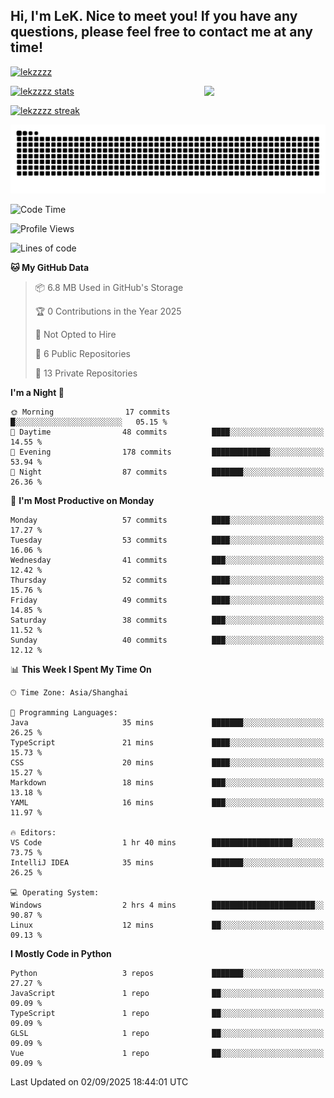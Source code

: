 ## Hi, I'm LeK. Nice to meet you! If you have any questions, please feel free to contact me at any time!

<p align="left"> <a href="https://github.com/ryo-ma/github-profile-trophy"><img src="https://github-profile-trophy.vercel.app/?username=lekzzzz" alt="lekzzzz" /></a> </p>

<img align="right" width="38.5%" src="https://github.com/LeKZzzz/LeKZzzz/blob/master/img/img_1_1.gif"/>

<a href="https://github.com/LeKZzzz"><img width="58%" src="https://github-readme-stats.vercel.app/api?username=lekzzzz&show_icons=true&locale=en" alt="lekzzzz stats"></a>

<a href="https://github.com/LeKZzzz"><img width="58%" src="https://github-readme-streak-stats.herokuapp.com/?user=lekzzzz&" alt="lekzzzz streak"></a>


![snake](https://raw.githubusercontent.com/LeKZzzz/LeKZzzz/output/github-contribution-grid-snake.svg)


<!--START_SECTION:waka-->
![Code Time](http://img.shields.io/badge/Code%20Time-619%20hrs%206%20mins-blue)

![Profile Views](http://img.shields.io/badge/Profile%20Views-0-blue)

![Lines of code](https://img.shields.io/badge/From%20Hello%20World%20I%27ve%20Written-3.8%20million%20lines%20of%20code-blue)

**🐱 My GitHub Data** 

> 📦 6.8 MB Used in GitHub's Storage 
 > 
> 🏆 0 Contributions in the Year 2025
 > 
> 🚫 Not Opted to Hire
 > 
> 📜 6 Public Repositories 
 > 
> 🔑 13 Private Repositories 
 > 
**I'm a Night 🦉** 

```text
🌞 Morning                17 commits          █░░░░░░░░░░░░░░░░░░░░░░░░   05.15 % 
🌆 Daytime                48 commits          ████░░░░░░░░░░░░░░░░░░░░░   14.55 % 
🌃 Evening                178 commits         █████████████░░░░░░░░░░░░   53.94 % 
🌙 Night                  87 commits          ███████░░░░░░░░░░░░░░░░░░   26.36 % 
```
📅 **I'm Most Productive on Monday** 

```text
Monday                   57 commits          ████░░░░░░░░░░░░░░░░░░░░░   17.27 % 
Tuesday                  53 commits          ████░░░░░░░░░░░░░░░░░░░░░   16.06 % 
Wednesday                41 commits          ███░░░░░░░░░░░░░░░░░░░░░░   12.42 % 
Thursday                 52 commits          ████░░░░░░░░░░░░░░░░░░░░░   15.76 % 
Friday                   49 commits          ████░░░░░░░░░░░░░░░░░░░░░   14.85 % 
Saturday                 38 commits          ███░░░░░░░░░░░░░░░░░░░░░░   11.52 % 
Sunday                   40 commits          ███░░░░░░░░░░░░░░░░░░░░░░   12.12 % 
```


📊 **This Week I Spent My Time On** 

```text
🕑︎ Time Zone: Asia/Shanghai

💬 Programming Languages: 
Java                     35 mins             ███████░░░░░░░░░░░░░░░░░░   26.25 % 
TypeScript               21 mins             ████░░░░░░░░░░░░░░░░░░░░░   15.73 % 
CSS                      20 mins             ████░░░░░░░░░░░░░░░░░░░░░   15.27 % 
Markdown                 18 mins             ███░░░░░░░░░░░░░░░░░░░░░░   13.18 % 
YAML                     16 mins             ███░░░░░░░░░░░░░░░░░░░░░░   11.97 % 

🔥 Editors: 
VS Code                  1 hr 40 mins        ██████████████████░░░░░░░   73.75 % 
IntelliJ IDEA            35 mins             ███████░░░░░░░░░░░░░░░░░░   26.25 % 

💻 Operating System: 
Windows                  2 hrs 4 mins        ███████████████████████░░   90.87 % 
Linux                    12 mins             ██░░░░░░░░░░░░░░░░░░░░░░░   09.13 % 
```

**I Mostly Code in Python** 

```text
Python                   3 repos             ███████░░░░░░░░░░░░░░░░░░   27.27 % 
JavaScript               1 repo              ██░░░░░░░░░░░░░░░░░░░░░░░   09.09 % 
TypeScript               1 repo              ██░░░░░░░░░░░░░░░░░░░░░░░   09.09 % 
GLSL                     1 repo              ██░░░░░░░░░░░░░░░░░░░░░░░   09.09 % 
Vue                      1 repo              ██░░░░░░░░░░░░░░░░░░░░░░░   09.09 % 
```




 Last Updated on 02/09/2025 18:44:01 UTC
<!--END_SECTION:waka-->
